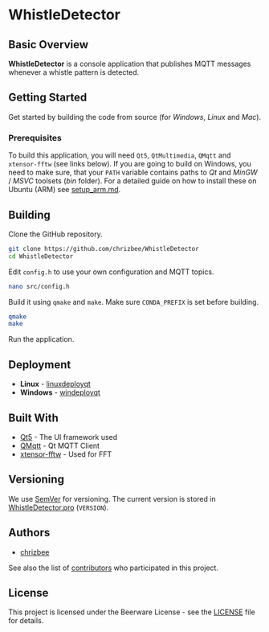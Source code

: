 # WhistleDetector

## Basic Overview
**WhistleDetector** is a console application that publishes MQTT messages whenever a whistle pattern is detected.

## Getting Started

Get started by building the code from source (for *Windows*, *Linux* and *Mac*).

### Prerequisites

To build this application, you will need `Qt5`, `QtMultimedia`, `QMqtt` and `xtensor-fftw` (see links below). If you are going to build on Windows, you need to make sure, that your `PATH` variable contains paths to *Qt* and *MinGW* / *MSVC* toolsets (*bin* folder). For a detailed guide on how to install these on Ubuntu (ARM) see [setup_arm.md](setup_arm.md).

## Building

Clone the GitHub repository.
```bash
git clone https://github.com/chrizbee/WhistleDetector
cd WhistleDetector
```

Edit `config.h` to use your own configuration and MQTT topics.

```bash
nano src/config.h
```

Build it using `qmake` and `make`. Make sure `CONDA_PREFIX` is set before building.

```bash
qmake
make
```
Run the application.
## Deployment

- **Linux** - [linuxdeployqt](https://github.com/probonopd/linuxdeployqt)
- **Windows** - [windeployqt](https://doc.qt.io/qt-5/windows-deployment.html)

## Built With

* [Qt5](https://www.qt.io/) - The UI framework used
* [QMqtt](https://github.com/emqx/qmqtt) - Qt MQTT Client
* [xtensor-fftw](https://github.com/xtensor-stack/xtensor-fftw) - Used for FFT

## Versioning

We use [SemVer](http://semver.org/) for versioning. The current version is stored in [WhistleDetector.pro](WhistleDetector.pro) (`VERSION`).

## Authors

- [chrizbee](https://github.com/chrizbee)

See also the list of [contributors](https://github.com/chrizbee/NewtonFractal/contributors) who participated in this project.

## License

This project is licensed under the Beerware License - see the [LICENSE](LICENSE) file for details.
